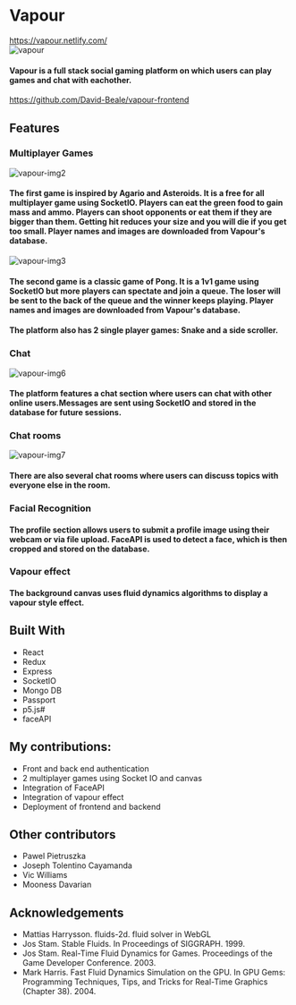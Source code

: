# Vapour
https://vapour.netlify.com/  
![vapour](https://user-images.githubusercontent.com/59053870/79228704-d04b3400-7e59-11ea-885a-3ac3dbd4fec8.png)

#### Vapour is a full stack social gaming platform on which users can play games and chat with eachother.
https://github.com/David-Beale/vapour-frontend

## Features
 
### Multiplayer Games
![vapour-img2](https://user-images.githubusercontent.com/59053870/79227569-012a6980-7e58-11ea-9045-963b7d2eaaaf.png)  
#### The first game is inspired by Agario and Asteroids. It is a free for all multiplayer game using SocketIO. Players can eat the green food to gain mass and ammo. Players can shoot opponents or eat them if they are bigger than them. Getting hit reduces your size and you will die if you get too small. Player names and images are downloaded from Vapour's database.
        
![vapour-img3](https://user-images.githubusercontent.com/59053870/79227572-01c30000-7e58-11ea-9e78-d459bc240289.jpg)  
#### The second game is a classic game of Pong. It is a 1v1 game using SocketIO but more players can spectate and join a queue. The loser will be sent to the back of the queue and the winner keeps playing. Player names and images are downloaded from Vapour's database.

#### The platform also has 2 single player games: Snake and a side scroller.

### Chat  
![vapour-img6](https://user-images.githubusercontent.com/59053870/79227564-0091d300-7e58-11ea-9b1f-c4853f6ea7a3.png)  
#### The platform features a chat section where users can chat with other online users.Messages are sent using SocketIO and stored in the database for future sessions. 

### Chat rooms
![vapour-img7](https://user-images.githubusercontent.com/59053870/79227566-012a6980-7e58-11ea-8d87-d4e6400db499.png)
#### There are also several chat rooms where users can discuss topics with everyone else in the room.

### Facial Recognition
#### The profile section allows users to submit a profile image using their webcam or via file upload. FaceAPI is used to detect a face, which is then cropped and stored on the database.

### Vapour effect
#### The background canvas uses fluid dynamics algorithms to display a vapour style effect.

## Built With
* React
* Redux
* Express
* SocketIO
* Mongo DB
* Passport
* p5.js#
* faceAPI

## My contributions:
* Front and back end authentication
* 2 multiplayer games using Socket IO and canvas
* Integration of FaceAPI
* Integration of vapour effect
* Deployment of frontend and backend

## Other contributors
* Pawel Pietruszka
* Joseph Tolentino Cayamanda 
* Vic Williams
* Mooness Davarian

## Acknowledgements
* Mattias Harrysson. fluids-2d. fluid solver in WebGL
* Jos Stam. Stable Fluids. In Proceedings of SIGGRAPH. 1999.
* Jos Stam. Real-Time Fluid Dynamics for Games. Proceedings of the Game Developer Conference. 2003.
* Mark Harris. Fast Fluid Dynamics Simulation on the GPU. In GPU Gems: Programming Techniques, Tips, and Tricks for Real-Time Graphics (Chapter 38). 2004.

